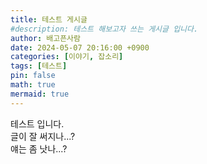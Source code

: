 ```yaml
---
title: 테스트 게시글
#description: 테스트 해보고자 쓰는 게시글 입니다.
author: 배고픈사람
date: 2024-05-07 20:16:00 +0900
categories: [이야기, 잡소리]
tags: [테스트]
pin: false
math: true
mermaid: true
---
```


테스트 입니다.  
글이 잘 써지나...?  
얘는 좀 낫나...?  